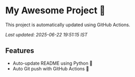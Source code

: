 # My Awesome Project 🚀

This project is automatically updated using GitHub Actions.

_Last updated: 2025-06-22 19:51:15 IST_

## Features
- Auto-update README using Python 🐍
- Auto Git push with GitHub Actions 🤖
